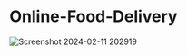 # Online-Food-Delivery

![Screenshot 2024-02-11 202919](https://github.com/Mullaivendhan005/Online-Food-Delivery/assets/138175857/f17a761c-d0e3-46c5-a9cb-ca22ff02cbf2)
